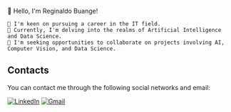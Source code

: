 👋 Hello, I'm Reginaldo Buange!

    👀 I'm keen on pursuing a career in the IT field.
    🌱 Currently, I'm delving into the realms of Artificial Intelligence and Data Science.
    💼 I'm seeking opportunities to collaborate on projects involving AI, Computer Vision, and Data Science.
  
## Contacts

You can contact me through the following social networks and email:

[![LinkedIn](https://img.shields.io/badge/LinkedIn-Profile-blue?logo=linkedin)](https://www.linkedin.com/in/reginaldo-buange)
[![Gmail](https://img.shields.io/badge/Gmail-Contact-red?logo=gmail)](mailto:reginaldobuange@gmail.com)



<!---
reginaldoBuange/reginaldoBuange is a ✨ special ✨ repository because its `README.md` (this file) appears on your GitHub profile.
You can click the Preview link to take a look at your changes.
--->
